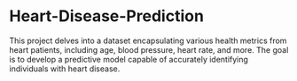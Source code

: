 # Heart-Disease-Prediction
This project delves into a dataset encapsulating various health metrics from heart patients, including age, blood pressure, heart rate, and more. The goal is to develop a predictive model capable of accurately identifying individuals with heart disease. 
